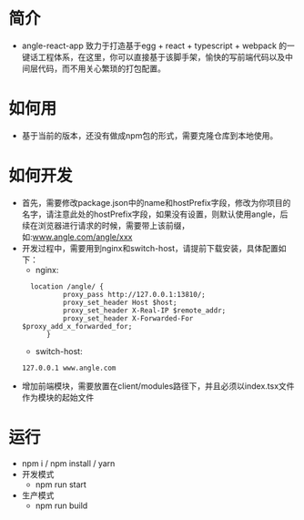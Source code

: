 # 简介
- angle-react-app 致力于打造基于egg + react + typescript + webpack 的一键话工程体系，在这里，你可以直接基于该脚手架，愉快的写前端代码以及中间层代码，而不用关心繁琐的打包配置。
# 如何用
- 基于当前的版本，还没有做成npm包的形式，需要克隆仓库到本地使用。
# 如何开发
- 首先，需要修改package.json中的name和hostPrefix字段，修改为你项目的名字，请注意此处的hostPrefix字段，如果没有设置，则默认使用angle，后续在浏览器进行请求的时候，需要带上该前缀，如:www.angle.com/angle/xxx
- 开发过程中，需要用到nginx和switch-host，请提前下载安装，具体配置如下：
  - nginx:
  ```
    location /angle/ {
			proxy_pass http://127.0.0.1:13810/;
			proxy_set_header Host $host;
			proxy_set_header X-Real-IP $remote_addr;
			proxy_set_header X-Forwarded-For $proxy_add_x_forwarded_for;
		}
  ```
  - switch-host:
  ```
  127.0.0.1 www.angle.com
  ```
- 增加前端模块，需要放置在client/modules路径下，并且必须以index.tsx文件作为模块的起始文件
# 运行
- npm i / npm install / yarn
- 开发模式
  - npm run start
- 生产模式
  - npm run build
